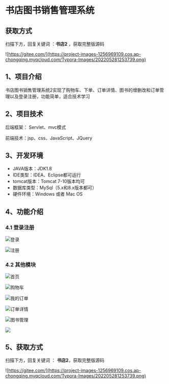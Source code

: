 # 书店图书销售管理系统

## 获取方式

扫描下方，回复关键词  ：**书店2** ，获取完整版源码

![https://gitee.com/](https://project-images-1256969109.cos.ap-chongqing.myqcloud.com/Typora-Images/202205281253739.png)

## 1、项目介绍

书店图书销售管理系统2实现了购物车、下单、订单详情、图书的增删改和订单管理以及登录注册，功能简单，适合技术学习


## 2、项目技术

后端框架： Servlet、mvc模式

前端技术：jsp、css、JavaScript、JQuery

## 3、开发环境

- JAVA版本：JDK1.8
- IDE类型：IDEA、Eclipse都可运行
- tomcat版本：Tomcat 7-10版本均可
- 数据库类型：MySql（5.x和8.x版本都可） 
- 硬件环境：Windows 或者 Mac OS


## 4、功能介绍

### 4.1 登录注册

![登录](https://project-images-1256969109.cos.ap-chongqing.myqcloud.com/Typora-Images/202208141019933.jpg)

![注册](https://project-images-1256969109.cos.ap-chongqing.myqcloud.com/Typora-Images/202208141019643.jpg)

### 4.2 其他模块

![首页](https://project-images-1256969109.cos.ap-chongqing.myqcloud.com/Typora-Images/202208141019356.jpg)

![购物车](https://project-images-1256969109.cos.ap-chongqing.myqcloud.com/Typora-Images/202208141019435.jpg)

![我的订单](https://project-images-1256969109.cos.ap-chongqing.myqcloud.com/Typora-Images/202208141019195.jpg)

![订单详情](https://project-images-1256969109.cos.ap-chongqing.myqcloud.com/Typora-Images/202208141019168.jpg)

![图书管理](https://project-images-1256969109.cos.ap-chongqing.myqcloud.com/Typora-Images/202208141019518.jpg)

![](https://project-images-1256969109.cos.ap-chongqing.myqcloud.com/Typora-Images/202208141019341.jpeg)

## 5、获取方式

扫描下方，回复关键词  ： **书店2**，获取完整版源码



![https://gitee.com/](https://project-images-1256969109.cos.ap-chongqing.myqcloud.com/Typora-Images/202205281253739.png)

